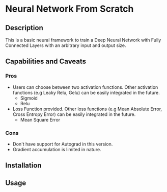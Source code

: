 # Neural Network From Scratch

## Description

This is a basic neural framework to train a Deep Neural Network with Fully Connected Layers with an arbitrary input and output size. 

## Capabilities and Caveats

### Pros

- Users can choose between two activation functions. Other activation functions (e.g Leaky Relu, Gelu) can be easily integrated in the future.
    - Sigmoid
    - Relu
- Loss Function provided. Other loss functions (e.g Mean Absolute Error, Cross Entropy Error) can be easily integrated in the future.
    - Mean Square Error

### Cons

- Don't have support for Autograd in this version.
- Gradient accumulation is limited in nature.

## Installation



## Usage
